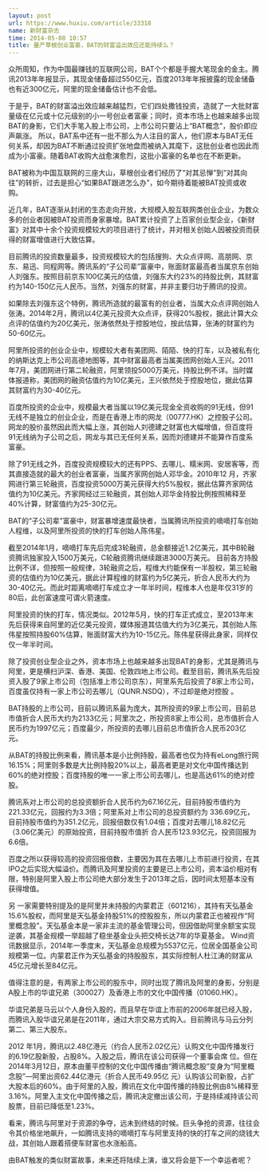 ```yaml
---
layout: post
url: https://www.huxiu.com/article/33318
name: 新财富杂志
time: 2014-05-08 10:57
title: 量产草根创业富豪，BAT的财富溢出效应还能持续么？
---
```

众所周知，作为中国最赚钱的互联网公司，BAT个个都是手握大笔现金的金主。腾讯2013年年报显示，其现金储备超过550亿元，百度2013年年报披露的现金储备也有近300亿元，阿里的现金储备估计也不会低。

于是乎，BAT的财富溢出效应越来越猛烈，它们四处撒钱投资，造就了一大批财富量级在亿元或十亿元级别的小一号创业者富豪；同时，资本市场上也越来越多出现BAT的身影，它们大手笔入股上市公司，上市公司只要沾上“BAT概念”，股价即应声飙涨。 所以，BAT系中还有一批不那么为人注目的富人，他们原本与BAT无任何关系，却因为BAT不断通过投资扩张地盘而被纳入其麾下，这批创业者也因此而成为小富豪。随着BAT收购大战愈演愈烈，这批小富豪的名单也在不断更新。

BAT被称为中国互联网的三座大山，草根创业者们经历了“对其忌惮”到“对其向往”的转折，过去是担心“如果BAT跟进怎么办”，如今期待着能被BAT投资或收购。

近几年，BAT逐渐从封闭的生态走向开放，大规模入股互联网类创业企业，为数众多的创业者因被BAT投资而身家暴增。BAT累计投资了上百家创业型企业，《新财富》对其中十余个投资规模较大的项目进行了统计，并对相关创始人因被投资而获得的财富增值进行大致估算。

目前腾讯的投资数量最多，投资规模较大的包括搜狗、大众点评网、高朋网、京东、易迅、同程网等。腾讯系的“子公司辈”富豪中，账面财富最高者当属京东创始人刘强东。按照目前京东100亿美元的估值，刘强东大约23%的持股比例，其财富约为140-150亿元人民币。当然，刘强东的财富，并非主要归功于腾讯的投资。

如果除去刘强东这个特例，腾讯所造就的最富有的创业者，当属大众点评网创始人张涛。2014年2月，腾讯以4亿美元投资大众点评，获得20%股权，据此计算大众点评的估值约为20亿美元，张涛依然处于控股地位，按此估算，张涛的财富约为50-60亿元。

阿里所投资的创业企业中，规模较大者有美团网、陌陌、快的打车，以及被私有化的纳斯达克上市公司高德地图等，其中财富最高者当属美团网创始人王兴。2011 年7月，美团网进行第二轮融资，阿里领投5000万美元，持股比例不详。当时媒体报道称，美团网的融资估值约为10亿美元，王兴依然处于控股地位，据此估算其财富约为30-40亿元。

百度所投资的企业中，规模最大者当属以19亿美元现金全资收购的91无线，但91无线不是独立的创业企业，而是在香港上市的网龙（00777.HK）之控股子公司。网龙的股价虽然因此而大幅上涨，其创始人刘德建之财富也大幅增值，但百度将91无线纳为子公司之后，网龙与其已无任何关系，因而刘德建并不能算作百度系富豪。

除了91无线之外，百度投资规模较大的还有PPS、去哪儿、糯米网、安居客等，而其直接造就的最大的创业者富豪，当属齐家网创始人邓华金。2010年12 月，齐家网进行第三轮融资，百度投资5000万美元获得大约5%股权，据此估算齐家网估值约为10亿美元。齐家网经过三轮融资，其创始人邓华金持股比例按照稀释至40%计算，财富值约为25-30亿元。

BAT的“子公司辈”富豪中，财富暴增速度最快者，当属腾讯所投资的嘀嘀打车创始人程维，以及阿里所投资的快的打车创始人陈伟星。

截至2014年1月，嘀嘀打车先后完成3轮融资，总金额接近1.2亿美元，其中B轮融资腾讯独家投入1500万美元，C轮融资腾讯继续跟进3000万美元。 目前各方持股比例不详，但按照一般规律，3轮融资之后，程维大约能保有一半股权，第三轮融资的估值约为10亿美元，据此计算程维的财富约为5亿美元，折合人民币大约为30-40亿元。而此时距离嘀嘀打车成立才一年半时间，程维本人也是年仅31岁的80后，此创富速度可谓火箭速度。

阿里投资的快的打车，情况类似。2012年5月，快的打车正式成立，至2013年末先后获得来自阿里的近亿美元投资，媒体报道其估值大约为3亿美元，其创始人陈伟星按照持股60%估算，账面财富大约为10-15亿元。陈伟星获得此身家，同样仅仅一年半时间。

除了投资创业型企业之外，资本市场上也越来越多出现BAT的身影，尤其是腾讯与阿里，更是横扫沪深、香港、美国、伦敦四地上市公司。截至目前，腾讯系先后投资入股了9家上市公司（包括准上市公司京东），阿里系先后投资了8家上市公司，百度虽仅持有一家上市公司去哪儿（QUNR.NSDQ），不过却是绝对控股 。

BAT持股的上市公司，目前以腾讯系最为庞大，其所投资的9家上市公司，目前总市值折合人民币大约为2133亿元；阿里次之，所投资8家上市公司，总市值折合人民币约为1997亿元；百度最少，所投资的去哪儿目前总市值折合人民币203亿元。

从BAT的持股比例来看，腾讯基本是小比例持股，最高者也仅为持有eLong旅行网16.15%；阿里则多数是大比例持股20%以上，最高者更是对文化中国传播达到60%的绝对控股；百度持股的唯一一家上市公司去哪儿，也是高达61%的绝对控股。

腾讯系对上市公司的总投资额折合人民币约为67.16亿元，目前持股市值约为221.33亿元，回报约为3.3倍；阿里系对上市公司的总投资额约为 336.69亿元，目前持股市值约为351.2亿元，回报倍数仅有1.04倍；百度对去哪儿18.82亿元（3.06亿美元）的原始投资，目前持股市值折 合人民币123.93亿元，投资回报为6.6倍。

百度之所以获得较高的投资回报倍数，主要因为其在去哪儿上市前进行投资，在其IPO之后实现大幅溢价。而腾讯及阿里投资的主要是已上市公司，资本溢价相对有限，特别是阿里入股上市公司绝大部分发生于2013年之后，因时间太短基本没有获得增值。

另 一家需要特别提及的是阿里并未持股的内蒙君正（601216），其持有天弘基金15.6%股权，而阿里是天弘基金持股51%的控股股东，所以内蒙君正也被视作“阿里概念股”。天弘基金本是一家非主流的基金管理公司，但因借助阿里余额宝实现逆袭，其基金规模一举超越了稳坐基金业头把交椅长达7年的华夏基金。 Wind资讯数据显示，2014年一季度末，天弘基金总规模为5537亿元，位居全国基金公司规模第一位。内蒙君正作为天弘基金的持股股东，其实际控制人杜江涛的财富从45亿元增长至84亿元。

值得注意的是，有两家上市公司的股东中，同时出现了腾讯及阿里的身影，分别是A股上市的华谊兄弟（300027）及香港上市的文化中国传播（01060.HK）。

华谊兄弟是马云以个人身份入股的，而且早在华谊上市前的2006年就已经入股，而腾讯入股华谊兄弟是在2011年，通过大宗交易方式购入。目前腾讯与马云分列第二、第三大股东。

2012 年1月，腾讯以2.48亿港元（约合人民币2.02亿元）认购文化中国传播发行的6.19亿股新股，占股8%。入股之后，腾讯在该公司获得一个董事会席 位。但在2014年3月12日，原本由董平控制的文化中国传播由“腾讯概念股”变身为“阿里概念股”—阿里出资62.44亿港元（折合人民币49.95亿 元）认购该公司新股，占扩大股本后的60%。由于阿里的入股，腾讯在文化中国传播的持股比例由8%稀释至3.16%。阿里入主文化中国传播之后，腾讯决定撤出该公司，于是持续减持该公司股票，目前已降低至1.23%。

看来，腾讯与阿里对于资源的争夺，远未到终结的时候。巨头争抢的资源，往往会令其价格坐地飙升，一如腾讯支持的嘀嘀打车与阿里支持的快的打车之间的烧钱大战，其创始人跟着搭便车财富也水涨船高。

由BAT触发的类似财富故事，未来还将陆续上演，谁又将会是下一个幸运者呢？

